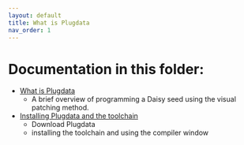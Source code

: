 ```yaml
---
layout: default
title: What is Plugdata
nav_order: 1
---
```

# Documentation in this folder:

* [What is Plugdata](01_install_setup_plugdata\01_what_is_plugdata\01_what_is_plugdata.mdhttps:/)
  * A brief overview of programming a Daisy seed using the visual patching method.
* [Installing Plugdata and the toolchain](01_install_setup_plugdata\02_installation_toolchain\02_installation_toolchain.mdhttps:/)
  * Download Plugdata
  * installing the toolchain and using the compiler window
